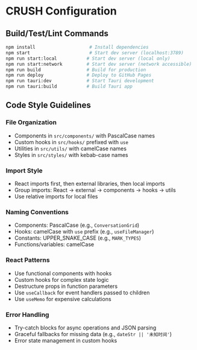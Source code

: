 # CRUSH Configuration

## Build/Test/Lint Commands
```bash
npm install                    # Install dependencies
npm start                      # Start dev server (localhost:3789)
npm run start:local           # Start dev server (local only)
npm run start:network         # Start dev server (network accessible)
npm run build                 # Build for production
npm run deploy                # Deploy to GitHub Pages
npm run tauri:dev             # Start Tauri development
npm run tauri:build           # Build Tauri app
```

## Code Style Guidelines

### File Organization
- Components in `src/components/` with PascalCase names
- Custom hooks in `src/hooks/` prefixed with `use`
- Utilities in `src/utils/` with camelCase names
- Styles in `src/styles/` with kebab-case names

### Import Style
- React imports first, then external libraries, then local imports
- Group imports: React → external → components → hooks → utils
- Use relative imports for local files

### Naming Conventions
- Components: PascalCase (e.g., `ConversationGrid`)
- Hooks: camelCase with `use` prefix (e.g., `useFileManager`)
- Constants: UPPER_SNAKE_CASE (e.g., `MARK_TYPES`)
- Functions/variables: camelCase

### React Patterns
- Use functional components with hooks
- Custom hooks for complex state logic
- Destructure props in function parameters
- Use `useCallback` for event handlers passed to children
- Use `useMemo` for expensive calculations

### Error Handling
- Try-catch blocks for async operations and JSON parsing
- Graceful fallbacks for missing data (e.g., `dateStr || '未知时间'`)
- Error state management in custom hooks